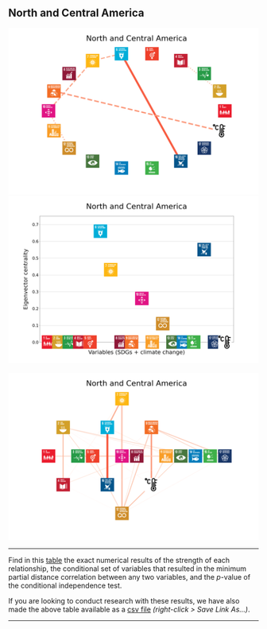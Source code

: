 ## North and Central America

<img src="../North and Central America/North and Central America_circular_network_logos.png">
<img src="../North and Central America/North and Central America_eigenvector_centrality.png">
<br>
<br>
<img src="../North and Central America/North and Central America_multipartite_network_logos_cluster.png">

---

Find in this <a href="../North and Central America/TLPH_website_tables_8-8.pdf" target="_blank">table</a> the exact numerical results of the strength of each relationship, the conditional set of variables that resulted in the minimum partial distance correlation between any two variables, and the _p_-value of the conditional independence test.

If you are looking to conduct research with these results, we have also made the above table available as a <a href="https://raw.githubusercontent.com/felix-laumann/SDG-networks/gh-pages/Results/csv/conditions_North and Central America.csv" target="_blank" download>csv file</a> _(right-click > Save Link As...)_. 

---
